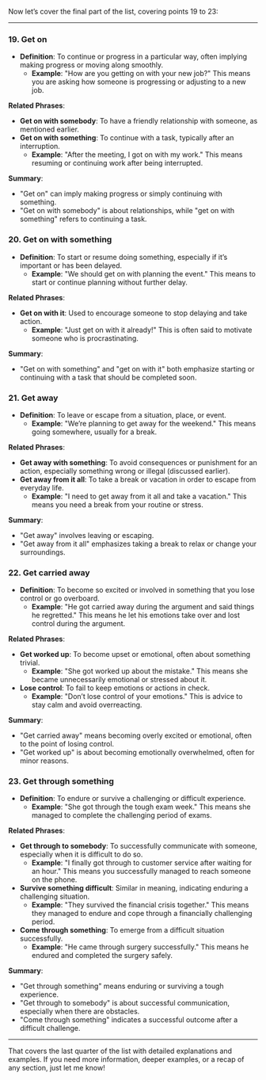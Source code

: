 Now let’s cover the final part of the list, covering points 19 to 23:

---

### 19. **Get on**

- **Definition**: To continue or progress in a particular way, often implying making progress or moving along smoothly.
    - **Example**: "How are you getting on with your new job?" This means you are asking how someone is progressing or adjusting to a new job.

**Related Phrases**:

- **Get on with somebody**: To have a friendly relationship with someone, as mentioned earlier.
- **Get on with something**: To continue with a task, typically after an interruption.
    - **Example**: "After the meeting, I got on with my work." This means resuming or continuing work after being interrupted.

**Summary**:

- "Get on" can imply making progress or simply continuing with something.
- "Get on with somebody" is about relationships, while "get on with something" refers to continuing a task.

### 20. **Get on with something**

- **Definition**: To start or resume doing something, especially if it’s important or has been delayed.
    - **Example**: "We should get on with planning the event." This means to start or continue planning without further delay.

**Related Phrases**:

- **Get on with it**: Used to encourage someone to stop delaying and take action.
    - **Example**: "Just get on with it already!" This is often said to motivate someone who is procrastinating.

**Summary**:

- "Get on with something" and "get on with it" both emphasize starting or continuing with a task that should be completed soon.

### 21. **Get away**

- **Definition**: To leave or escape from a situation, place, or event.
    - **Example**: "We’re planning to get away for the weekend." This means going somewhere, usually for a break.

**Related Phrases**:

- **Get away with something**: To avoid consequences or punishment for an action, especially something wrong or illegal (discussed earlier).
- **Get away from it all**: To take a break or vacation in order to escape from everyday life.
    - **Example**: "I need to get away from it all and take a vacation." This means you need a break from your routine or stress.

**Summary**:

- "Get away" involves leaving or escaping.
- "Get away from it all" emphasizes taking a break to relax or change your surroundings.

### 22. **Get carried away**

- **Definition**: To become so excited or involved in something that you lose control or go overboard.
    - **Example**: "He got carried away during the argument and said things he regretted." This means he let his emotions take over and lost control during the argument.

**Related Phrases**:

- **Get worked up**: To become upset or emotional, often about something trivial.
    - **Example**: "She got worked up about the mistake." This means she became unnecessarily emotional or stressed about it.
- **Lose control**: To fail to keep emotions or actions in check.
    - **Example**: "Don’t lose control of your emotions." This is advice to stay calm and avoid overreacting.

**Summary**:

- "Get carried away" means becoming overly excited or emotional, often to the point of losing control.
- "Get worked up" is about becoming emotionally overwhelmed, often for minor reasons.

### 23. **Get through something**

- **Definition**: To endure or survive a challenging or difficult experience.
    - **Example**: "She got through the tough exam week." This means she managed to complete the challenging period of exams.

**Related Phrases**:

- **Get through to somebody**: To successfully communicate with someone, especially when it is difficult to do so.
    - **Example**: "I finally got through to customer service after waiting for an hour." This means you successfully managed to reach someone on the phone.
- **Survive something difficult**: Similar in meaning, indicating enduring a challenging situation.
    - **Example**: "They survived the financial crisis together." This means they managed to endure and cope through a financially challenging period.
- **Come through something**: To emerge from a difficult situation successfully.
    - **Example**: "He came through surgery successfully." This means he endured and completed the surgery safely.

**Summary**:

- "Get through something" means enduring or surviving a tough experience.
- "Get through to somebody" is about successful communication, especially when there are obstacles.
- "Come through something" indicates a successful outcome after a difficult challenge.

---

That covers the last quarter of the list with detailed explanations and examples. If you need more information, deeper examples, or a recap of any section, just let me know!